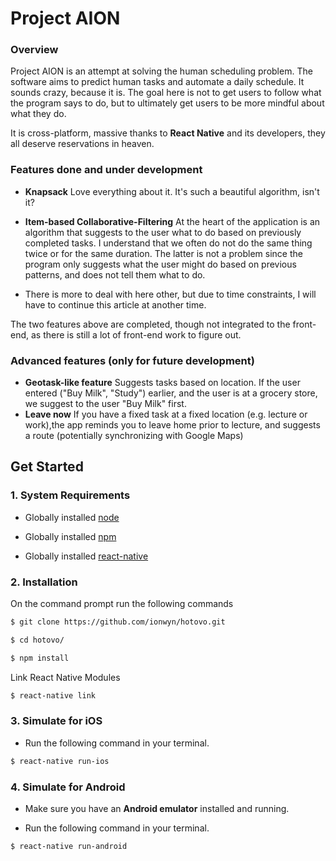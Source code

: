 # Project AION

### Overview
Project AION is an attempt at solving the human scheduling problem.  The software aims to predict human tasks and automate a daily schedule.  It sounds crazy, because it is.  The goal here is not to get users to follow what the program says to do, but to ultimately get users to be more mindful about what they do.

It is cross-platform, massive thanks to **React Native** and its developers, they all deserve reservations in heaven.

### Features done and under development
* __Knapsack__
Love everything about it.  It's such a beautiful algorithm, isn't it?
* __Item-based Collaborative-Filtering__
At the heart of the application is an algorithm that suggests to the user what to do based on previously completed tasks. I understand that we often do not do the same thing twice or for the same duration.  The latter is not a problem since the program only suggests what the user might do based on previous patterns, and does not tell them what to do.

* There is more to deal with here other, but due to time constraints, I will have to continue this article at another time.

The two features above are completed, though not integrated to the front-end, as there is still a lot of front-end work to figure out.

### Advanced features (only for future development)
* __Geotask-like feature__
Suggests tasks based on location.  If the user entered ("Buy Milk", "Study") earlier, and the user is at a grocery store, we suggest to the user "Buy Milk" first.
* __Leave now__
If you have a fixed task at a fixed location (e.g. lecture or work),the app reminds you to leave home prior to lecture, and suggests a route (potentially synchronizing with Google Maps)


## Get Started

### 1. System Requirements

* Globally installed [node](https://nodejs.org/en/)

* Globally installed [npm](https://www.npmjs.org/)

* Globally installed [react-native](https://facebook.github.io/react-native/docs/getting-started.html)



### 2. Installation

On the command prompt run the following commands

```sh
$ git clone https://github.com/ionwyn/hotovo.git

$ cd hotovo/

$ npm install
```

Link React Native Modules 

```sh
$ react-native link
```

### 3. Simulate for iOS


*	Run the following command in your terminal.

```sh
$ react-native run-ios
```

### 4. Simulate for Android

*	Make sure you have an **Android emulator** installed and running.

*	Run the following command in your terminal.

```sh
$ react-native run-android
```

